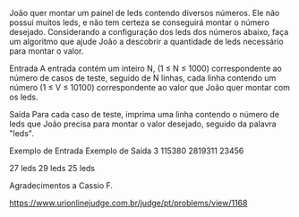 João quer montar um painel de leds contendo diversos números. Ele não possui muitos leds, e não tem certeza se conseguirá montar o número desejado. Considerando a configuração dos leds dos números abaixo, faça um algoritmo que ajude João a descobrir a quantidade de leds necessário para montar o valor.




Entrada
A entrada contém um inteiro N, (1 ≤ N ≤ 1000) correspondente ao número de casos de teste, seguido de N linhas, cada linha contendo um número (1 ≤ V ≤ 10100) correspondente ao valor que João quer montar com os leds.

Saída
Para cada caso de teste, imprima uma linha contendo o número de leds que João precisa para montar o valor desejado, seguido da palavra "leds".

Exemplo de Entrada	Exemplo de Saída
3
115380
2819311
23456

27 leds
29 leds
25 leds

Agradecimentos a Cassio F.

https://www.urionlinejudge.com.br/judge/pt/problems/view/1168